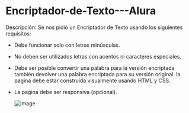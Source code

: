 # Encriptador-de-Texto---Alura

Descripción:
Se nos pidió un Encriptador de Texto usando los siguientes requisitos:

- Debe funcionar solo con letras minúsculas.
- No deben ser utilizados letras con acentos ni caracteres especiales.
- Debe ser posible convertir una palabra para la versión encriptada también devolver una palabra encriptada para su versión original.
la pagina debe estar construida visualmente usando HTML y CSS.
- La pagina debe ser responsiva (opcional).

  ![image](https://github.com/user-attachments/assets/b7a7d877-6a12-4399-a3ee-d83861feb017)
